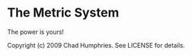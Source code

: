 # The Metric System

The power is yours!

Copyright (c) 2009 Chad Humphries. See LICENSE for details.
